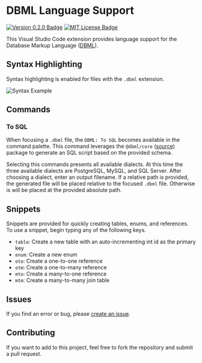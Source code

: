 # DBML Language Support

[![Version 0.2.0 Badge][version-badge]][changelog] [![MIT License Badge][license-badge]][license]

This Visual Studio Code extension provides language support for the Database Markup Language ([DBML](https://dbml.org)).

## Syntax Highlighting

Syntax highlighting is enabled for files with the `.dbml` extension.

![Syntax Example](https://raw.githubusercontent.com/mattmeyers/vscode-dbml/master/images/dbml_syntax_example.png)

## Commands

### To SQL

When focusing a `.dbml` file, the `DBML: To SQL` becomes available in the command palette. This command leverages the `@dbml/core` ([source](https://github.com/holistics/dbml/tree/master/packages/dbml-core)) package to generate an SQL script based on the provided schema.

Selecting this commands presents all available dialects. At this time the three available dialects are PostgreSQL, MySQL, and SQL Server. After choosing a dialect, enter an output filename. If a relative path is provided, the generated file will be placed relative to the focused `.dbml` file. Otherwise is will be placed at the provided absolute path.

## Snippets

Snippets are provided for quickly creating tables, enums, and references. To use a snippet, begin typing any of the following keys.

- `table`: Create a new table with an auto-incrementing int id as the primary key
- `enum`: Create a new enum
- `oto`: Create a one-to-one reference
- `otm`: Create a one-to-many reference
- `mto`: Create a many-to-one reference
- `mtm`: Create a many-to-many join table

## Issues

If you find an error or bug, please [create an issue](https://github.com/mattmeyers/vscode-dbml/issues/new).

## Contributing

If you want to add to this project, feel free to fork the repository and submit a pull request.

[changelog]: ./CHANGELOG.md
[license]: ./LICENSE
[version-badge]: https://img.shields.io/badge/version-0.2.0-blue.svg
[license-badge]: https://img.shields.io/badge/license-MIT-blue.svg
